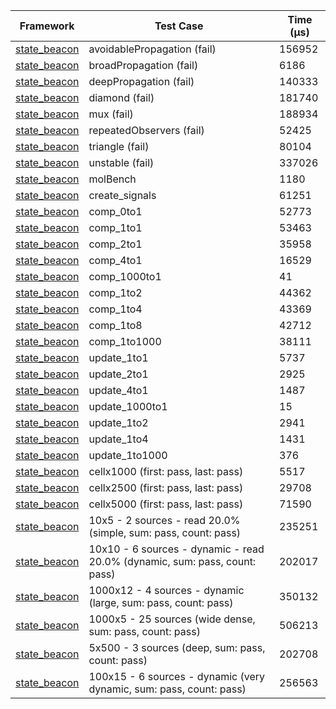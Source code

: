 | Framework | Test Case | Time (μs) |
| --- | --- | --- |
| [state_beacon](https://github.com/jinyus/dart_beacon) | avoidablePropagation (fail) | 156952 |
| [state_beacon](https://github.com/jinyus/dart_beacon) | broadPropagation (fail) | 6186 |
| [state_beacon](https://github.com/jinyus/dart_beacon) | deepPropagation (fail) | 140333 |
| [state_beacon](https://github.com/jinyus/dart_beacon) | diamond (fail) | 181740 |
| [state_beacon](https://github.com/jinyus/dart_beacon) | mux (fail) | 188934 |
| [state_beacon](https://github.com/jinyus/dart_beacon) | repeatedObservers (fail) | 52425 |
| [state_beacon](https://github.com/jinyus/dart_beacon) | triangle (fail) | 80104 |
| [state_beacon](https://github.com/jinyus/dart_beacon) | unstable (fail) | 337026 |
| [state_beacon](https://github.com/jinyus/dart_beacon) | molBench | 1180 |
| [state_beacon](https://github.com/jinyus/dart_beacon) | create_signals | 61251 |
| [state_beacon](https://github.com/jinyus/dart_beacon) | comp_0to1 | 52773 |
| [state_beacon](https://github.com/jinyus/dart_beacon) | comp_1to1 | 53463 |
| [state_beacon](https://github.com/jinyus/dart_beacon) | comp_2to1 | 35958 |
| [state_beacon](https://github.com/jinyus/dart_beacon) | comp_4to1 | 16529 |
| [state_beacon](https://github.com/jinyus/dart_beacon) | comp_1000to1 | 41 |
| [state_beacon](https://github.com/jinyus/dart_beacon) | comp_1to2 | 44362 |
| [state_beacon](https://github.com/jinyus/dart_beacon) | comp_1to4 | 43369 |
| [state_beacon](https://github.com/jinyus/dart_beacon) | comp_1to8 | 42712 |
| [state_beacon](https://github.com/jinyus/dart_beacon) | comp_1to1000 | 38111 |
| [state_beacon](https://github.com/jinyus/dart_beacon) | update_1to1 | 5737 |
| [state_beacon](https://github.com/jinyus/dart_beacon) | update_2to1 | 2925 |
| [state_beacon](https://github.com/jinyus/dart_beacon) | update_4to1 | 1487 |
| [state_beacon](https://github.com/jinyus/dart_beacon) | update_1000to1 | 15 |
| [state_beacon](https://github.com/jinyus/dart_beacon) | update_1to2 | 2941 |
| [state_beacon](https://github.com/jinyus/dart_beacon) | update_1to4 | 1431 |
| [state_beacon](https://github.com/jinyus/dart_beacon) | update_1to1000 | 376 |
| [state_beacon](https://github.com/jinyus/dart_beacon) | cellx1000 (first: pass, last: pass) | 5517 |
| [state_beacon](https://github.com/jinyus/dart_beacon) | cellx2500 (first: pass, last: pass) | 29708 |
| [state_beacon](https://github.com/jinyus/dart_beacon) | cellx5000 (first: pass, last: pass) | 71590 |
| [state_beacon](https://github.com/jinyus/dart_beacon) | 10x5 - 2 sources - read 20.0% (simple, sum: pass, count: pass) | 235251 |
| [state_beacon](https://github.com/jinyus/dart_beacon) | 10x10 - 6 sources - dynamic - read 20.0% (dynamic, sum: pass, count: pass) | 202017 |
| [state_beacon](https://github.com/jinyus/dart_beacon) | 1000x12 - 4 sources - dynamic (large, sum: pass, count: pass) | 350132 |
| [state_beacon](https://github.com/jinyus/dart_beacon) | 1000x5 - 25 sources (wide dense, sum: pass, count: pass) | 506213 |
| [state_beacon](https://github.com/jinyus/dart_beacon) | 5x500 - 3 sources (deep, sum: pass, count: pass) | 202708 |
| [state_beacon](https://github.com/jinyus/dart_beacon) | 100x15 - 6 sources - dynamic (very dynamic, sum: pass, count: pass) | 256563 |
